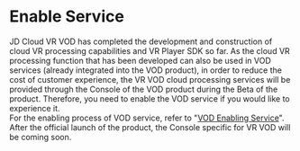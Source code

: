 # Enable Service

JD Cloud VR VOD has completed the development and construction of cloud VR processing capabilities and VR Player SDK so far. As the cloud VR processing function that has been developed can also be used in VOD services (already integrated into the VOD product), in order to reduce the cost of customer experience, the VR VOD cloud processing services will be provided through the Console of the VOD product during the Beta of the product. Therefore, you need to enable the VOD service if you would like to experience it.   
For the enabling process of VOD service, refer to "[VOD Enabling Service](https://github.com/jdcloudcom/cn/blob/edit/documentation/Video-Service/Video-on-Demand/Getting-Started/Service-Provisioning.md)".       
After the official launch of the product, the Console specific for VR VOD will be coming soon.

